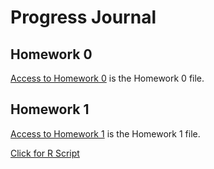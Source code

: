 # Progress Journal

## Homework 0

[Access to Homework 0](files/HW-0.html) is the Homework 0 file.

## Homework 1

[Access to Homework 1](files/360HW1.html) is the Homework 1 file.

[Click for R Script](files/HW1RSCRIPTT.R) 
